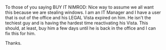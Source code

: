 To those of you saying BUY IT NIMROD: Nice way to assume we all want this because we are stealing windows. I am an IT Manager and I have a user that is out of the office and his LEGAL Vista expired on him. He isn't the techiest guy and is having the hardest time reactivating his Vista. This should, at least, buy him a few days until he is back in the office and I can fix this for him.  
  
Thanks.